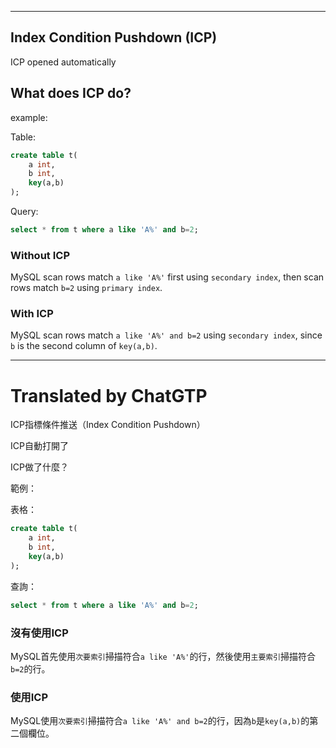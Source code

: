 <!--HugoNoteFlag-->

---

## Index Condition Pushdown (ICP)

ICP opened automatically

## What does ICP do?

example:

Table:
```sql
create table t(
    a int,
    b int,
    key(a,b)
);
```

Query: 
```sql
select * from t where a like 'A%' and b=2;
```

### Without ICP
MySQL scan rows match `a like 'A%'` first using `secondary index`,
then scan rows match `b=2` using `primary index`.

### With ICP
MySQL scan rows match `a like 'A%' and b=2` using `secondary index`,
since `b` is the second column of `key(a,b)`.

---

<!--HugoNoteZhFlag-->

# Translated by ChatGTP

ICP指標條件推送（Index Condition Pushdown）

ICP自動打開了

ICP做了什麼？

範例：

表格：
```sql
create table t(
    a int,
    b int,
    key(a,b)
);
```

查詢：
```sql
select * from t where a like 'A%' and b=2;
```

### 沒有使用ICP
MySQL首先使用`次要索引`掃描符合`a like 'A%'`的行，然後使用`主要索引`掃描符合`b=2`的行。

### 使用ICP
MySQL使用`次要索引`掃描符合`a like 'A%' and b=2`的行，因為`b`是`key(a,b)`的第二個欄位。